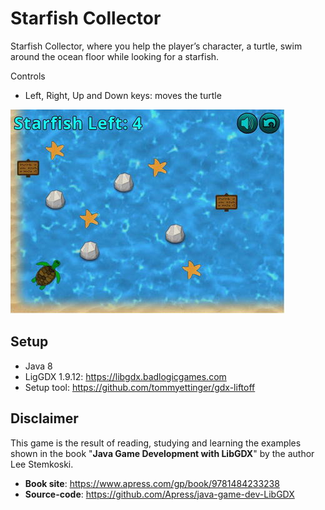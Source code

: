 # Starfish Collector

Starfish Collector, where you help the player’s character, a turtle, swim around the ocean floor while looking for a starfish.

Controls

- Left, Right, Up and Down keys: moves the turtle

![alt text](starfish-collector.png "Starfish Collector")

## Setup

- Java 8
- LigGDX 1.9.12: https://libgdx.badlogicgames.com
- Setup tool: https://github.com/tommyettinger/gdx-liftoff

## Disclaimer

This game is the result of reading, studying and learning the examples shown in the book "**Java Game Development with LibGDX**" by the author Lee Stemkoski.

- **Book site**: https://www.apress.com/gp/book/9781484233238
- **Source-code**: https://github.com/Apress/java-game-dev-LibGDX
